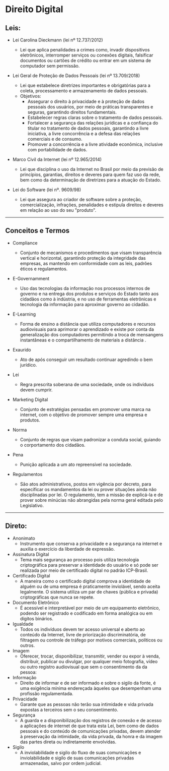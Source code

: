 # Direito Digital

## Leis:
- Lei Carolina Dieckmann (lei nº 12.737/2012)
    - Lei que aplica penalidades a crimes como, invadir dispositivos eletrônicos, interromper serviços ou conexões digitais, falsificar documentos ou cartões de crédito ou entrar em um sistema de computador sem permissão.

- Lei Geral de Proteção de Dados Pessoais (lei nº 13.709/2018)
    - Lei que estabelece diretrizes importantes e obrigatórias para a coleta, processamento e armazenamento de dados pessoais.
    - Objetivos:
        - Assegurar o direito à privacidade e à proteção de dados pessoais dos usuários, por meio de práticas transparentes e seguras, garantindo direitos fundamentais.
        - Estabelecer regras claras sobre o tratamento de dados pessoais.
        - Fortalecer a segurança das relações jurídicas e a confiança do titular no tratamento de dados pessoais, garantindo a livre iniciativa, a livre concorrência e a defesa das relações comerciais e de consumo.
        - Promover a concorrência e a livre atividade econômica, inclusive com portabilidade de dados.

- Marco Civil da Internet (lei nº 12.965/2014)
    - Lei que disciplina o uso da Internet no Brasil por meio da previsão de princípios, garantias, direitos e deveres para quem faz uso da rede, bem como da determinação de diretrizes para a atuação do Estado.

- Lei do Software (lei nº. 9609/98)
    - Lei que assegura ao criador de software sobre a proteção, comercialização, infrações, penalidades e estipula direitos e deveres em relação ao uso do seu "produto".

***

## Conceitos e Termos
- Compliance
    - Conjunto de mecanismos e procedimentos que visam transparência vertical e horizontal, garantindo proteção da integridade das empresas, as mantendo em conformidade com as leis, padrões éticos e regulamentos.

- E-Governamment
    - Uso das tecnologias da informação nos processos internos de governo e na entrega dos produtos e serviços do Estado tanto aos cidadãos como à indústria, e no uso de ferramentas eletrônicas e tecnologia da informação para aproximar governo ao cidadão.

- E-Learning
    - Forma de ensino a distância que utiliza computadores e recursos audiovisuais para aprimorar o aprendizado e existe por conta da generalização dos computadores permitindo a troca de mensangens instantâneas e o compartilhamento de materiais a distância .

- Exaurido
    - Ato de após conseguir um resultado continuar agredindo o bem jurídico.

- Lei
    - Regra prescrita soberana de uma sociedade, onde os indivíduos devem cumprir.

- Marketing Digital
    - Conjunto de estratégias pensadas em promover uma marca na internet, com o objetivo de promover sempre uma empresa e produtos.

- Norma
    - Conjunto de regras que visam padronizar a conduta social, guiando o corportamento dos cidadãos.

- Pena
    - Punição aplicada a um ato repreensível na sociedade.

- Regulamentos
    - São atos administrativos, postos em vigência por decreto, para especificar os mandamentos da lei ou prover situações ainda não disciplinadas por lei. O regulamento, tem a missão de explicá-la e de prover sobre minúcias não abrangidas pela norma geral editada pelo Legislativo.

***

## Direto:
- Anonimato
    - Instrumento que conserva a privacidade e a segurança na internet e auxilia o exercício da liberdade de expressão.
- Assinatura Digital
    - Tema mais segurança ao processo pois utiliza tecnologia criptográfica para preservar a identidade do usuário e só pode ser realizada por meio de certificado digital no padrão ICP-Brasil.
- Certificado Digital
    - A maneira como o certificado digital comprova a identidade de alguém ou de uma empresa é praticamente inviolável, sendo aceita legalmente. O sistema utiliza um par de chaves (pública e privada) criptográficas que nunca se repete.
- Documento Eletrônico
    - É acessível e interpretável por meio de um equipamento eletrônico, podendo ser registrado e codificado em forma analógica ou em dígitos binários.
- Igualdade
    - Todos os indivíduos devem ter acesso universal e aberto ao conteúdo da Internet, livre de priorização discriminatória, de filtragem ou controle de tráfego por motivos comerciais, políticos ou outros.
- Imagem
    - Oferecer, trocar, disponibilizar, transmitir, vender ou expor à venda, distribuir, publicar ou divulgar, por qualquer meio fotografia, vídeo ou outro registro audiovisual que sem o consentimento da da pessoa:
- Informação
    - Direito de informar e de ser informado e sobre o sigilo da fonte, é uma exigência mínima endereçada àqueles que desempenham uma profissão regulamentada.
- Privacidade
    - Garante que as pessoas não terão sua intimidade e vida privada expostas a terceiros sem o seu consentimento.
- Segurança
    - A guarda e a disponibilização dos registros de conexão e de acesso a aplicações de internet de que trata esta Lei, bem como de dados pessoais e do conteúdo de comunicações privadas, devem atender à preservação da intimidade, da vida privada, da honra e da imagem das partes direta ou indiretamente envolvidas.
- Sigilo
    - A inviolabilidade e sigilo do fluxo de suas comunicações e inviolabilidade e sigilo de suas comunicações privadas armazenadas, salvo por ordem judicial.
